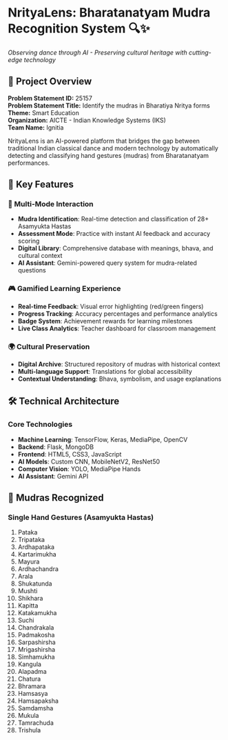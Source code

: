 # NrityaLens: Bharatanatyam Mudra Recognition System 🔍✨

*Observing dance through AI - Preserving cultural heritage with cutting-edge technology*

## 🎯 Project Overview

**Problem Statement ID:** 25157  
**Problem Statement Title:** Identify the mudras in Bharatiya Nritya forms  
**Theme:** Smart Education  
**Organization:** AICTE - Indian Knowledge Systems (IKS)  
**Team Name:** Ignitia

NrityaLens is an AI-powered platform that bridges the gap between traditional Indian classical dance and modern technology by automatically detecting and classifying hand gestures (mudras) from Bharatanatyam performances.

## 🌟 Key Features

### 🤖 Multi-Mode Interaction
- **Mudra Identification**: Real-time detection and classification of 28+ Asamyukta Hastas
- **Assessment Mode**: Practice with instant AI feedback and accuracy scoring
- **Digital Library**: Comprehensive database with meanings, bhava, and cultural context
- **AI Assistant**: Gemini-powered query system for mudra-related questions

### 🎮 Gamified Learning Experience
- **Real-time Feedback**: Visual error highlighting (red/green fingers)
- **Progress Tracking**: Accuracy percentages and performance analytics
- **Badge System**: Achievement rewards for learning milestones
- **Live Class Analytics**: Teacher dashboard for classroom management

### 🌍 Cultural Preservation
- **Digital Archive**: Structured repository of mudras with historical context
- **Multi-language Support**: Translations for global accessibility
- **Contextual Understanding**: Bhava, symbolism, and usage explanations

## 🛠️ Technical Architecture

### Core Technologies
- **Machine Learning**: TensorFlow, Keras, MediaPipe, OpenCV
- **Backend**: Flask, MongoDB
- **Frontend**: HTML5, CSS3, JavaScript
- **AI Models**: Custom CNN, MobileNetV2, ResNet50
- **Computer Vision**: YOLO, MediaPipe Hands
- **AI Assistant**: Gemini API

## 👐 Mudras Recognized

### Single Hand Gestures (Asamyukta Hastas)
1. Pataka
2. Tripataka
3. Ardhapataka
4. Kartarimukha
5. Mayura
6. Ardhachandra
7. Arala
8. Shukatunda
9. Mushti
10. Shikhara
11. Kapitta
12. Katakamukha
13. Suchi
14. Chandrakala
15. Padmakosha
16. Sarpashirsha
17. Mrigashirsha
18. Simhamukha
19. Kangula
20. Alapadma
21. Chatura
22. Bhramara
23. Hamsasya
24. Hamsapaksha
25. Samdamsha
26. Mukula
27. Tamrachuda
28. Trishula